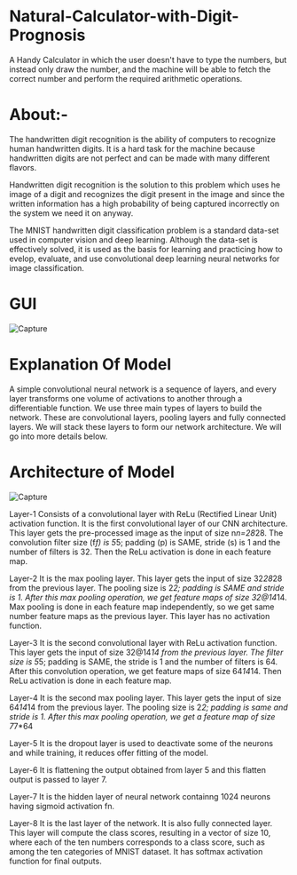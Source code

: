 # Natural-Calculator-with-Digit-Prognosis

   A Handy Calculator in which the user doesn't have to type the numbers, but instead only draw the number, and the machine will be able to fetch the correct number and perform the required arithmetic operations.

# About:-

   
   
   The handwritten digit recognition is the ability of computers to recognize human handwritten digits. It is a hard task for the machine because handwritten digits are not perfect and can be made with many different flavors.

   Handwritten digit recognition is the solution to this problem which uses he image of a digit and recognizes the digit present in the image and since the written information has a high probability of being captured incorrectly on the system we need it on anyway.

   The MNIST handwritten digit classification problem is a standard data-set used in computer vision and deep learning. Although the data-set is effectively solved, it is used as the basis for learning and practicing how to evelop, evaluate, and use convolutional deep learning neural networks for image classification.




# GUI










![Capture](https://user-images.githubusercontent.com/50102257/133035984-b9f6f6a7-fee8-46c3-b280-d99d3d96eb1a.PNG)





# Explanation Of Model



A simple convolutional neural network is a sequence of layers, and every layer transforms one volume of activations to another through a differentiable function. We use three main types of layers to build the network. These are convolutional layers, pooling layers and fully connected layers. We will stack these layers to form our network architecture. We will go into more details below.





# Architecture of Model





![Capture](https://user-images.githubusercontent.com/50102257/133039640-a8c4f957-176a-4e55-9d6b-cc7391536984.PNG)



Layer-1 Consists of a convolutional layer with ReLu (Rectified Linear Unit) activation function. It is the first convolutional layer of our CNN architecture. This layer gets the pre-processed image as the input of size n*n=28*28. The convolution filter size (f*f) is 5*5; padding (p) is SAME, stride (s) is 1 and the number of filters is 32. Then the ReLu activation is done in each feature map.

Layer-2 It is the max pooling layer. This layer gets the input of size 32*28*28 from the previous layer. The pooling size is 2*2; padding is SAME and stride is 1. After this max pooling operation, we get feature maps of size 32@14*14. Max pooling is done in each feature map independently, so we get same number feature maps as the previous layer. This layer has no activation function.

Layer-3 It is the second convolutional layer with ReLu activation function. This layer gets the input of size 32@14*14 from the previous layer. The filter size is 5*5; padding is SAME, the stride is 1 and the number of filters is 64. After this convolution operation, we get feature maps of size 64*14*14. Then ReLu activation is done in each feature map.

Layer-4 It is the second max pooling layer. This layer gets the input of size 64*14*14 from the previous layer. The pooling size is 2*2; padding is same and stride is 1. After this max pooling operation, we get a feature map of size 7*7*64

Layer-5 It is the dropout layer is used to deactivate some of the neurons and while training, it reduces offer fitting of the model.

Layer-6 It is flattening the output obtained from layer 5 and this flatten output is passed to layer 7.

Layer-7 It is the hidden layer of neural network containng 1024 neurons having sigmoid activation fn.

Layer-8 It is the last layer of the network. It is also fully connected layer. This layer will compute the class scores, resulting in a vector of size 10, where each of the ten numbers corresponds to a class score, such as among the ten categories of MNIST dataset. It has softmax activation function for final outputs.


